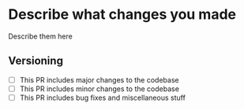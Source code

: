 # Describe what changes you made
Describe them here

## Versioning
- [ ] This PR includes major changes to the codebase
- [ ] This PR includes minor changes to the codebase
- [ ] This PR includes bug fixes and miscellaneous stuff